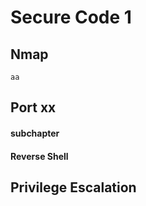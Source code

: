 # Secure Code 1

## Nmap
````
aa
````

## Port xx
#### subchapter



#### Reverse Shell




## Privilege Escalation

